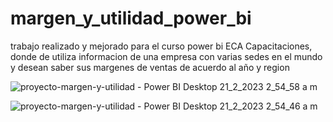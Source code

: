 # margen_y_utilidad_power_bi


trabajo realizado y mejorado para el curso  power bi ECA Capacitaciones,
donde de utiliza informacion de una empresa con varias sedes en el mundo y desean saber sus margenes de ventas de acuerdo al año y region

![proyecto-margen-y-utilidad - Power BI Desktop 21_2_2023 2_54_58 a  m](https://user-images.githubusercontent.com/91780371/220260241-28744967-ef0d-4bf6-8c30-a5486b3ba231.png)




![proyecto-margen-y-utilidad - Power BI Desktop 21_2_2023 2_54_46 a  m](https://user-images.githubusercontent.com/91780371/220260255-989d4532-a1c1-4a62-8bf8-5473fd1daad9.png)
